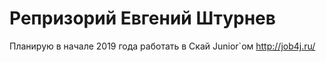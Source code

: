 # Репризорий Евгений Штурнев
Планирую в начале 2019 года работать в Скай Junior`ом
 http://job4j.ru/